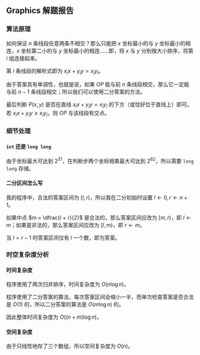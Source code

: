 ## Graphics 解题报告

### 算法原理

如何保证 $n$ 条线段任意两条不相交？那么只能把 $x$ 坐标最小的与 $y$ 坐标最小的相连，$x$ 坐标第二小的与 $y$ 坐标最小的相连……即，将 $x$ 与 $y$ 分别按大小排序，将第 $i$ 组连接起来。

第 $i$ 条线段的解析式即为 $x_i x + y_i y = x_iy_i$。

由于答案具有单调性，也就是说，如果 $OP$ 能与前 $n$ 条线段相交，那么它一定能与前 $n - 1$ 条线段相交；所以我们可以使用二分答案的方法。

最后判断 $P(x, y)$ 是否在直线 $x_i x + y_i y = x_iy_i$ 的下方（或恰好位于直线上）即可。若 $x_i x + y_i y \ge x_iy_i$，则 $OP$ 与该线段有交点。

### 细节处理

#### `int` 还是 `long long`

由于坐标最大可达到 $2^{31}$，在判断步两个坐标相乘最大可达到 $2^{62}$，所以需要 `long long` 存储。

#### 二分区间怎么写

我的程序中，合法的答案区间为 $[l, r)$，所以我在二分初始时设置 $l \gets 0, r \gets n + 1$。

如果中点 $m = \dfrac{l + r}{2}$ 是合法的，那么答案区间应改为 $[m, r)$，即 $l \gets m$；如果是非法的，那么答案区间应改为 $[l, m)$，即 $r \gets m$。

当 $l = r - 1$ 时答案区间仅有 $l$ 一个数，即为答案。

### 时空复杂度分析

#### 时间复杂度

程序使用了两次归并排序，时间复杂度为 $O(n\log n)$。

程序使用了二分答案的算法，每次答案区间会缩小一半，而单次检查答案是否合法是 $O(1)$ 的，所以二分答案的算法是 $O(m\log n)$ 的。

因此整体时间复杂度为 $O((n + m) \log n)$。

#### 空间复杂度

由于只线性地存了三个数组，所以空间复杂度为 $O(n)$。
